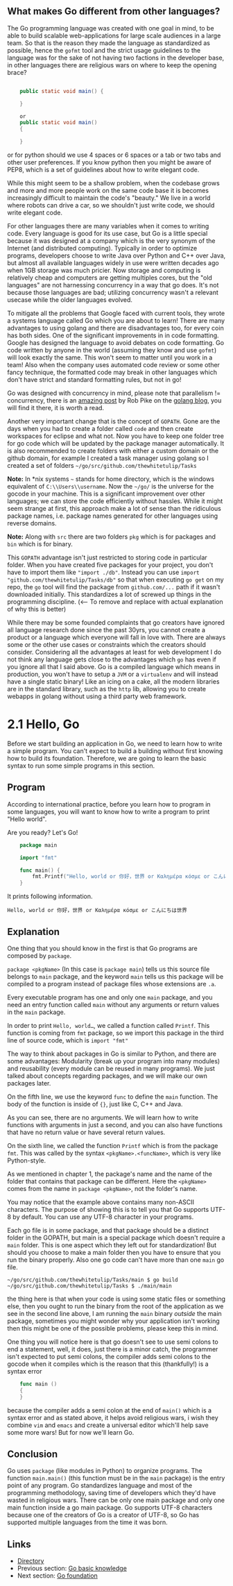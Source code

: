 ## What makes Go different from other languages?

The Go programming language was created with one goal in mind, to be able to build scalable web-applications for large scale audiences in a large team. So that is the reason they made the language as standardized as possible, hence the `gofmt` tool and the strict usage guidelines to the language was for the sake of not having two factions in the developer base, in other languages there are religious wars on where to keep the opening brace?
```java

    public static void main() {

    }

    or
    public static void main()
    {

    }
```    
or for python should we use 4 spaces or 6 spaces or a tab or two tabs and other user preferences. If you know python then you might be aware of PEP8, which is a set of guidelines about how to write elegant code. 

While this might seem to be a shallow problem, when the codebase grows and more and more people work on the same code base it is becomes increasingly difficult to maintain the code's "beauty." We live in a world where robots can drive a car, so we shouldn't just write code, we should write elegant code.

For other languages there are many variables when it comes to writing code. Every language is good for its use case, but Go is a little special because it was designed at a company which is the very synonym of the Internet (and distributed computing). Typically in order to optimize programs, developers choose to write Java over Python and C++ over Java, but almost all available languages widely in use were written decades ago when 1GB storage was much pricier. Now storage and computing is relatively cheap and computers are getting multiples cores, but the "old languages" are not harnessing concurrency in a way that go does. It's not because those languages are  bad; utilizing concurrency wasn't a relevant usecase while the older languages evolved.

To mitigate all the problems that Google faced with current tools, they wrote a systems language called Go which you are about to learn! There are many advantages to using golang and there are disadvantages too, for every coin has both sides. One of the significant improvements in in code formatting. Google has designed the language to avoid debates on code formatting. Go code written by anyone in the world (assuming they know and use `gofmt`) will look exactly the same. This won't seem to matter until you work in a team! Also when the company uses automated code review or some other fancy technique, the formatted code may break in other languages which don't have strict and standard formatting rules, but not in go!

Go was designed with concurrency in mind, please note that parallelism != concurrency, there is an [amazing post](https://blog.golang.org/concurrency-is-not-parallelism) by Rob Pike on the [golang blog](https://blog.golang.org/), you will find it there, it is worth a read.

Another very important change that is the concept of `GOPATH`. Gone are the days when you had to create a folder called `code` and then create workspaces for eclipse and what not. Now you have to keep one folder tree for go code which will be updated by the package manager automatically. It is also recommended to create folders with either a custom domain or the github domain, for example I created a task manager using golang so I created a set of folders
`~/go/src/github.com/thewhitetulip/Tasks` 

**Note:** In *nix systems `~` stands for home directory, which is the windows equivalent of `C:\\Users\\username`.
Now the `~/go/` is the universe for the gocode in your machine. This is a significant improvement over other languages; we can store the code efficiently without hassles. While it might seem strange at first, this approach make a lot of sense than the ridiculous package names, i.e. package names generated for other languages using reverse domains.

**Note:** Along with `src` there are two folders `pkg` which is for packages and `bin` which is for binary.

This `GOPATH` advantage isn't just restricted to storing code in particular folder. When you have created five packages for your project, you don't have to import them like `"import ./db"`. Instead you can use `import "github.com/thewhitetulip/Tasks/db"` so that when executing `go get` on my repo, the `go` tool will find the package from `github.com/...` path if it wasn't downloaded initially. This standardizes a lot of screwed up things in the programming discipline. (<-- To remove and replace with actual explanation of why this is better)

While there may be some founded complaints that go creators have ignored all language research done since the past 30yrs, you cannot create a product or a language which everyone will fall in love with. There are always some or the other use cases or constraints which the creators should consider. Considering all the advantages at least for web development I do not think any language gets close to the advantages which `go` has even if you ignore all that I said above. Go is a compiled language which means in production, you won't have to setup a `JVM` or a `virtualenv` and will instead have a single static binary! Like an icing on a cake, all the modern libraries are in the standard library, such as the `http` lib, allowing you to create webapps in golang without using a third party web framework.

# 2.1 Hello, Go

Before we start building an application in Go, we need to learn how to write a simple program. You can't expect to build a building without first knowing how to build its foundation. Therefore, we are going to learn the basic syntax to run some simple programs in this section.

## Program

According to international practice, before you learn how to program in some languages, you will want to know how to write a program to print "Hello world".

Are you ready? Let's Go!
```Go
	package main

	import "fmt"

	func main() {
		fmt.Printf("Hello, world or 你好，世界 or Καλημέρα κόσμε or こんにちは世界\n")
	}
```
It prints following information.

	Hello, world or 你好，世界 or Καλημέρα κόσμε or こんにちは世界

## Explanation

One thing that you should know in the first is that Go programs are composed by `package`.

`package <pkgName>` (In this case is `package main`) tells us this source file belongs to `main` package, and the keyword `main` tells us this package will be compiled to a program instead of package files whose extensions are `.a`.

Every executable program has one and only one `main` package, and you need an entry function called `main` without any arguments or return values in the `main` package.

In order to print `Hello, world…`, we called a function called `Printf`. This function is coming from `fmt` package, so we import this package in the third line of source code, which is `import "fmt"`

The way to think about packages in Go is similar to Python, and there are some advantages: Modularity (break up your program into many modules) and reusability (every module can be reused in many programs). We just talked about concepts regarding packages, and we will make our own packages later.

On the fifth line, we use the keyword `func` to define the `main` function. The body of the function is inside of `{}`, just like C, C++ and Java.

As you can see, there are no arguments. We will learn how to write functions with arguments in just a second, and you can also have functions that have no return value or have several return values.

On the sixth line, we called the function `Printf` which is from the package `fmt`. This was called by the syntax `<pkgName>.<funcName>`, which is very like Python-style.

As we mentioned in chapter 1, the package's name and the name of the folder that contains that package can be different. Here the `<pkgName>` comes from the name in `package <pkgName>`, not the folder's name.

You may notice that the example above contains many non-ASCII characters. The purpose of showing this is to tell you that Go supports UTF-8 by default. You can use any UTF-8 character in your programs.

Each go file is in some package, and that package should be a distinct folder in the GOPATH, but main is a special package which doesn't require a `main` folder. This is one aspect which they left out for standardization! But should you choose to make a main folder then you have to ensure that you run the binary properly. Also one go code can't have more than one `main` go file.

`~/go/src/github.com/thewhitetulip/Tasks/main $ go build`
`~/go/src/github.com/thewhitetulip/Tasks $ ./main/main`

the thing here is that when your code is using some static files or something else, then you ought to run the binary from the root of the application as we see in the second line above, I am running the `main` binary *outside* the main package, sometimes you might wonder why your application isn't working then this might be one of the possible problems, please keep this in mind.

One thing you will notice here is that go doesn't see to use semi colons to end a statement, well, it does, just there is a minor catch, the programmer isn't expected to put semi colons, the compiler adds semi colons to the gocode when it compiles which is the reason that this (thankfully!) is a syntax error
```Go
    func main ()
    {
    }
```    
because the compiler adds a semi colon at the end of `main()` which is a syntax error and as stated above, it helps avoid religious wars, i wish they combine `vim` and `emacs` and create a universal editor which'll help save some more wars! But for now we'll learn Go.

## Conclusion

Go uses `package` (like modules in Python) to organize programs. The function `main.main()` (this function must be in the `main` package) is the entry point of any program. Go standardizes language and most of the programming methodology, saving time of developers which they'd have wasted in religious wars. There can be only one main package and only one main function inside a go main package. Go supports UTF-8 characters because one of the creators of Go is a creator of UTF-8, so Go has supported multiple languages from the time it was born.

## Links

- [Directory](preface.md)
- Previous section: [Go basic knowledge](02.0.md)
- Next section: [Go foundation](02.2.md)
